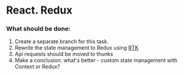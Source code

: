 # React. Redux

### What should be done:

1. Create a separate branch for this task.
2. Rewrite the state management to Redux using [RTK](https://redux-toolkit.js.org/)
3. Api requests should be moved to thunks
4. Make a conclusion: what's better - custom state management with Context or Redux?
